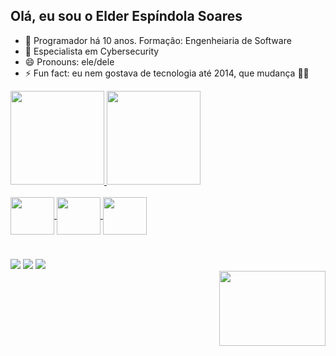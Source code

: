 ## Olá, eu sou o Elder Espíndola Soares

- 🔭 Programador há 10 anos. Formação: Engenheiaria de Software
- 🌱 Especialista em Cybersecurity
- 😄 Pronouns: ele/dele
- ⚡ Fun fact: eu nem gostava de tecnologia até 2014, que mudança 😵‍💫

<div>
    <a href="https://github.com/elderespindola">
        <img height="150em"
            src="https://github-readme-stats.vercel.app/api?username=elderespindola&show_icons=true&theme=tokyonight&include_all_commits=true&count_private=true" />
        <img height="150em"
            src="https://github-readme-stats.vercel.app/api/top-langs/?username=elderespindola&layout=compact&langs_count=168&theme=radical" />
</div>

<div style="display: inline_block"><br>
    <img align="center" height="60" width="70" <img
        src="https://cdn.jsdelivr.net/gh/devicons/devicon/icons/python/python-original.svg" />
    <img align="center" height="60" width="70" <img
        src="https://cdn.jsdelivr.net/gh/devicons/devicon/icons/react/react-original.svg" />
    <img align="center" height="60" width="70" <img src="https://cdn.jsdelivr.net/gh/devicons/devicon/icons/java/java-original.svg" />
</div>

#

<div>
    <a href="https://instagram.com/elderespindolas" target="_blank"><img src="https://img.shields.io/badge/-Instagram-%23E4405F?style=for-the-badge&logo=instagram&logoColor=white" target="_blank"></a>
    <a href = "mailto:elderesoares@gmail.com"><img src="https://img.shields.io/badge/Gmail-D14836?style=for-the-badge&logo=gmail&logoColor=white" target="_blank"></a>
    <a href="https://www.linkedin.com/in/elder-espíndola-soares-7987b4193" target="_blank"><img src="https://img.shields.io/badge/-LinkedIn-%230077B5?style=for-the-badge&logo=linkedin&logoColor=white" target="_blank"></a>   
</div>
<div>
    <img align="right" height="120" width="170" <img src="https://user-images.githubusercontent.com/108900979/179010559-ce3fde2d-bc9e-420b-9afe-ee1a6a3939c2.gif" />
</div>
